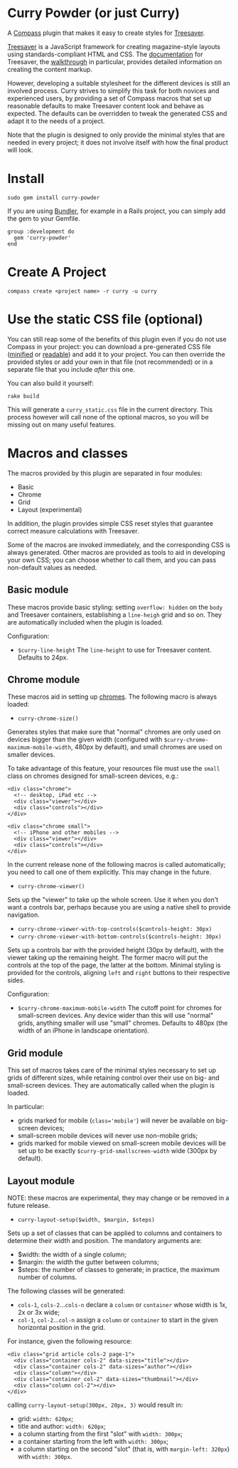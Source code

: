 Curry Powder (or just Curry)
============================

A [Compass](http://compass-style.org/) plugin that makes it easy to create
styles for [Treesaver](http://treesaverjs.com/).

[Treesaver](http://treesaverjs.com/) is a JavaScript framework for creating
magazine-style layouts using standards-compliant HTML and CSS. The
[documentation](https://github.com/Treesaver/treesaver/wiki) for Treesaver,
the [walkthrough](https://github.com/Treesaver/treesaver/wiki/Walkthrough) in
particular, provides detailed information on creating the content markup.

However, developing a suitable stylesheet for the different devices is still
an involved process. Curry strives to simplify this task for both novices
and experienced users, by providing a set of Compass macros that set up
reasonable defaults to make Treesaver content look and behave as expected.
The defaults can be overridden to tweak the generated CSS and adapt it to the
needs of a project.

Note that the plugin is designed to only provide the minimal styles that are
needed in every project; it does not involve itself with how the final product
will look.

Install
=======

    sudo gem install curry-powder

If you are using [Bundler](http://gembundler.com/), for example in a Rails project,
you can simply add the gem to your Gemfile.

    group :development do
      gem 'curry-powder'
    end

Create A Project
================

    compass create <project name> -r curry -u curry

Use the static CSS file (optional)
==================================

You can still reap some of the benefits of this plugin even if you do not use Compass in
your project: you can download a pre-generated CSS file ([minified](https://github.com/downloads/zephirworks/curry/curry_static.min.css) or [readable](https://github.com/downloads/zephirworks/curry/curry_static.css))
and add it to your project. You can then override the provided styles or add your
own in that file (not recommended) or in a separate file that you include *after*
this one.

You can also build it yourself:

    rake build

This will generate a `curry_static.css` file in the current directory. This
process however will call none of the optional macros, so you will be missing
out on many useful features.

Macros and classes
==================

The macros provided by this plugin are separated in four modules:

* Basic
* Chrome
* Grid
* Layout (experimental)

In addition, the plugin provides simple CSS reset styles that guarantee correct
measure calculations with Treesaver.

Some of the macros are invoked immediately, and the corresponding CSS is always
generated. Other macros are provided as tools to aid in developing your own CSS;
you can choose whether to call them, and you can pass non-default values as needed.

Basic module
------------

These macros provide basic styling: setting `overflow: hidden` on the `body` and
Treesaver containers, establishing a `line-heigh` grid and so on. They are
automatically included when the plugin is loaded.

Configuration:

* `$curry-line-height`  The `line-height` to use for Treesaver content.
Defaults to 24px.


Chrome module
-------------

These macros aid in setting up [chromes](https://github.com/Treesaver/treesaver/wiki/Chrome).
The following macro is always loaded:

* `curry-chrome-size()`

Generates styles that make sure that "normal" chromes are only used on devices
bigger than the given width (configured with `$curry-chrome-maximum-mobile-width`,
480px by default), and small chromes are used on
smaller devices.

To take advantage of this feature, your resources file must use the `small`
class on chromes designed for small-screen devices, e.g.:

    <div class="chrome">
      <!-- desktop, iPad etc -->
      <div class="viewer"></div>
      <div class="controls"></div>
    </div>

    <div class="chrome small">
      <!-- iPhone and other mobiles -->
      <div class="viewer"></div>
      <div class="controls"></div>
    </div>

In the current release none of the following macros is called automatically; you
need to call one of them explicitly. This may change in the future.

* `curry-chrome-viewer()`

Sets up the "viewer" to take up the whole screen. Use it when you don't want a
controls bar, perhaps because you are using a native shell to provide navigation.

* `curry-chrome-viewer-with-top-controls($controls-height: 30px)`
* `curry-chrome-viewer-with-bottom-controls($controls-height: 30px)`

Sets up a controls bar with the provided height (30px by default), with the
viewer taking up the remaining height. The former macro will put the controls
at the top of the page, the latter at the bottom. Minimal styling is provided
for the controls, aligning `left` and `right` buttons to their respective sides.

Configuration:

* `$curry-chrome-maximum-mobile-width`  The cutoff point for chromes for
small-screen devices. Any device wider than this will use "normal" grids,
anything smaller will use "small" chromes.
Defaults to 480px (the width of an iPhone in landscape orientation).


Grid module
-----------

This set of macros takes care of the minimal styles necessary to set up
grids of different sizes, while retaining control over their use on big- and
small-screen devices. They are automatically called when the plugin is loaded.

In particular:

* grids marked for mobile (`class='mobile'`) will never be available on
big-screen devices;
* small-screen mobile devices will never use non-mobile grids;
* grids marked for mobile viewed on small-screen mobile devices will be set up
to be exactly `$curry-grid-smallscreen-width` wide (300px by default).


Layout module
-------------

NOTE: these macros are experimental, they may change or be removed in a future
release.

* `curry-layout-setup($width, $margin, $steps)`

Sets up a set of classes that can be applied to columns and containers to
determine their width and position. The mandatory arguments are:

* $width: the width of a single column;
* $margin: the width the gutter between columns;
* $steps: the number of classes to generate; in practice, the maximum number of
columns.

The following classes will be generated:

* `cols-1`, `cols-2`…`cols-n` declare a `column` or `container` whose width
is 1x, 2x or 3x wide;
* `col-1`, `col-2`…`col-n` assign a `column` or `container` to start in the
given horizontal position in the grid.

For instance, given the following resource:

    <div class="grid article cols-2 page-1">
      <div class="container cols-2" data-sizes="title"></div>
      <div class="container cols-2" data-sizes="author"></div>
      <div class="column"></div>
      <div class="container col-2" data-sizes="thumbnail"></div>
      <div class="column col-2"></div>
    </div>

calling `curry-layout-setup(300px, 20px, 3)` would result in:

* grid: `width: 620px`;
* title and author: `width: 620px`;
* a column starting from the first "slot" with `width: 300px`;
* a container starting from the left with `width: 300px`;
* a column starting on the second "slot" (that is, with `margin-left: 320px`) with `width: 300px`.
